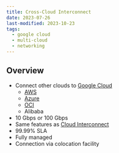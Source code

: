 ```yaml
---
title: Cross-Cloud Interconnect
date: 2023-07-26
last-modified: 2023-10-23
tags:
  - google cloud
  - multi-cloud
  - networking
---
```


## Overview

- Connect other clouds to [Google Cloud](notes/moc/Google%20Cloud.md)
	- [AWS](notes/moc/AWS.md)
	- [Azure](notes/moc/Azure.md)
	- [OCI](notes/moc/Oracle%20Cloud%20Infrastructure%20(OCI).md)
	- Alibaba
- 10 Gbps or 100 Gbps
- Same features as [Cloud Interconnect](notes/Cloud%20Interconnect.md)
- 99.99% SLA
- Fully managed
- Connection via colocation facility
